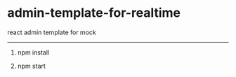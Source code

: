 # admin-template-for-realtime
react admin template for mock


-------------------------------------

1. npm install

2. npm start
